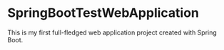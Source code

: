 # SpringBootTestWebApplication
This is my first full-fledged web application project created with Spring Boot. 
